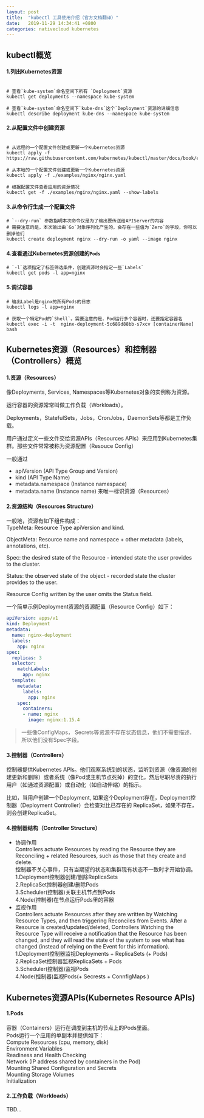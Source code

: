 ```yaml
---
layout: post
title:  "kubectl 工具使用介绍（官方文档翻译）"
date:   2019-11-29 14:34:41 +0800
categories: nativecloud kubernetes
---
```


## kubectl概览
#### 1.列出Kubernetes资源  

```shell

# 查看`kube-system`命名空间下所有 `Deployment`资源
kubectl get deployments --namespace kube-system

# 查看`kube-system`命名空间下`kube-dns`这个`Deployment`资源的详细信息
kubectl describe deployment kube-dns --namespace kube-system

```

#### 2.从配置文件中创建资源  

```shell

# 从远程的一个配置文件创建或更新一个Kubernetes资源
kubectl apply -f https://raw.githubusercontent.com/kubernetes/kubectl/master/docs/book/examples/nginx/nginx.yaml

# 从本地的一个配置文件创建或更新一个Kubernetes资源
kubectl apply -f ./examples/nginx/nginx.yaml

# 根据配置文件查看应用的资源情况
kubectl get -f ./examples/nginx/nginx.yaml --show-labels
```

#### 3.从命令行生成一个配置文件  

```shell
# `--dry-run` 参数指明本次命令仅是为了输出要传送给APIServer的内容
# 需要注意的是，本次输出由`Go`对象序列化产生的，会存在一些值为`Zero`的字段，你可以删掉他们
kubectl create deployment nginx --dry-run -o yaml --image nginx
```

#### 4.查看通过Kubernetes资源创建的`Pods`  

```shell
# `-l`选项指定了标签筛选条件，创建资源时会指定一些`Labels`
kubectl get pods -l app=nginx
```

#### 5.调试容器  

```shell
# 输出Label是nginx的所有Pods的日志
kubectl logs -l app=nginx

# 获取一个特定Pod的`Shell`。需要注意的是，Pod运行多个容器时，还要指定容器名
kubectl exec -i -t  nginx-deployment-5c689d88bb-s7xcv [containerName] bash
```

## Kubernetes资源（Resources）和控制器（Controllers）概览

#### 1.资源（Resources）  
像Deployments, Services, Namespaces等Kubernetes对象的实例称为资源。  

运行容器的资源常常叫做工作负载（Workloads）。

Deployments，StatefulSets，Jobs，CronJobs，DaemonSets等都是工作负载。  

用户通过定义一些文件交给资源APIs（Resources APIs）来应用到Kubernetes集群。那些文件常常被称为资源配置（Resouce Config）  

一般通过 
* apiVersion (API Type Group and Version)
* kind (API Type Name)
* metadata.namespace (Instance namespace)
* metadata.name (Instance name)
来唯一标识资源（Resources）

#### 2.资源结构（Resources Structure）  
一般地，资源有如下组件构成：  
TypeMeta: Resource Type apiVersion and kind.  

ObjectMeta: Resource name and namespace + other metadata (labels, annotations, etc).  

Spec: the desired state of the Resource - intended state the user provides to the cluster.  

Status: the observed state of the object - recorded state the cluster provides to the user.  

Resource Config written by the user omits the Status field.  

一个简单示例Deployment资源的资源配置（Resource Config）如下：  
```yaml
apiVersion: apps/v1
kind: Deployment
metadata:
  name: nginx-deployment
  labels:
    app: nginx
spec:
  replicas: 3
  selector:
    matchLabels:
      app: nginx
  template:
    metadata:
      labels:
        app: nginx
    spec:
      containers:
      - name: nginx
        image: nginx:1.15.4
```
> 一些像ConfigMaps， Secrets等资源不存在状态信息，他们不需要描述，所以他们没有Spec字段。

#### 3.控制器（Controllers）  
控制器提供Kubernetes APIs。他们观察系统到的状态，监听到资源（像资源的创建更新和删除）或者系统（像Pod或主机节点死掉）的变化，然后尽职尽责的执行用户（如通过资源配置）或自动化（如自动伸缩）的指示。  

比如，当用户创建一个Deployment, 如果这个Deployment存在，Deployment控制器（Deployment Controller）会检查对比已存在的 ReplicaSet，如果不存在，则会创建ReplicaSet。

#### 4.控制器结构（Controller Structure）  
* 协调作用  
Controllers actuate Resources by reading the Resource they are Reconciling + related Resources, such as those that they create and delete.  
控制器不关心事件，只有当期望的状态和集群现有状态不一致时才开始协调。  
1.Deployment控制器创建/删除ReplicaSets  
2.ReplicaSet控制器创建/删除Pods  
3.Scheduler(控制器)关联主机节点到Pods  
4.Node(控制器)在节点运行Pods里的容器  
* 监视作用  
Controllers actuate Resources after they are written by Watching Resource Types, and then triggering Reconciles from Events. After a Resource is created/updated/deleted, Controllers Watching the Resource Type will receive a notification that the Resource has been changed, and they will read the state of the system to see what has changed (instead of relying on the Event for this information).  
1.Deployment控制器监视Deployments + ReplicaSets (+ Pods)  
2.ReplicaSet控制器监视ReplicaSets + Pods  
3.Scheduler(控制器)监视Pods  
4.Node(控制器)监视Pods(+ Secrests + ConnfigMaps )

## Kubernetes资源APIs(Kubernetes Resource APIs)
#### 1.Pods  
容器（Containers）运行在调度到主机的节点上的Pods里面。  
Pods运行一个应用的单副本并提供如下：  
Compute Resources (cpu, memory, disk)  
Environment Variables  
Readiness and Health Checking  
Network (IP address shared by containers in the Pod)  
Mounting Shared Configuration and Secrets  
Mounting Storage Volumes  
Initialization  

#### 2.工作负载（Workloads）  
TBD...
